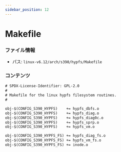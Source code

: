 ```yaml
---
sidebar_position: 12
---
```

# Makefile

### ファイル情報

- パス: `linux-v6.12/arch/s390/hypfs/Makefile`

### コンテンツ

```txt
# SPDX-License-Identifier: GPL-2.0
#
# Makefile for the linux hypfs filesystem routines.
#

obj-$(CONFIG_S390_HYPFS)	+= hypfs_dbfs.o
obj-$(CONFIG_S390_HYPFS)	+= hypfs_diag.o
obj-$(CONFIG_S390_HYPFS)	+= hypfs_diag0c.o
obj-$(CONFIG_S390_HYPFS)	+= hypfs_sprp.o
obj-$(CONFIG_S390_HYPFS)	+= hypfs_vm.o

obj-$(CONFIG_S390_HYPFS_FS)	+= hypfs_diag_fs.o
obj-$(CONFIG_S390_HYPFS_FS)	+= hypfs_vm_fs.o
obj-$(CONFIG_S390_HYPFS_FS)	+= inode.o

```
